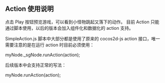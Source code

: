 ## Action 使用说明

点击 Play 按钮预览游戏，可以看到小怪物跳起又落下的动作。
目前 Action 只能通过脚本使用，以后的版本会加入组件化和数据化的 action 支持。

SimpleAction.js 脚本中大部分都是使用了原来的 cocos2d-js action 接口，唯一需要注意的是在运行 action 时目前必须使用：

myNode._sgNode.runAction(action);

后续版本中会支持正常的写法：

myNode.runAction(action);
